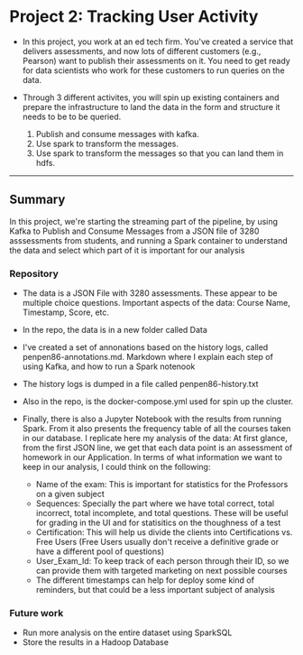 # Project 2: Tracking User Activity

- In this project, you work at an ed tech firm. You've created a service that delivers assessments, and now lots of different customers (e.g., Pearson) want to publish their assessments on it. You need to get ready for data scientists who work for these customers to run queries on the data. 

- Through 3 different activites, you will spin up existing containers and prepare the infrastructure to land the data in the form and structure it needs to be to be queried. 
  1) Publish and consume messages with kafka.
  2) Use spark to transform the messages.
  3) Use spark to transform the messages so that you can land them in hdfs.

_______________________________________________________________________________________________________

## Summary

In this project, we're starting the streaming part of the pipeline, by using Kafka to Publish and Consume Messages from a JSON file of 3280 asssessments from students, and running a Spark container to understand the data and select which part of it is important for our analysis

### Repository

- The data is a JSON File with 3280 assessments. These appear to be multiple choice questions. Important aspects of the data: Course Name, Timestamp, Score, etc.
- In the repo, the data is in a new folder called Data
- I've created a set of annonations based on the history logs, called penpen86-annotations.md. Markdown where I explain each step of using Kafka, and how to run a Spark notenook
- The history logs is dumped in a file called penpen86-history.txt
- Also in the repo, is the docker-compose.yml used for spin up the cluster.
- Finally, there is also a Jupyter Notebook with the results from running Spark. From it also presents the frequency table of all the courses taken in our database. I replicate here my analysis of the data:
    At first glance, from the first JSON line, we get that each data point is an assessment of homework in our Application. In terms of what information we want to keep in our analysis, I could think on the following:

    + Name of the exam: This is important for statistics for the Professors on a given subject
    + Sequences: Specially the part where we have total correct, total incorrect, total incomplete, and total questions. These will be useful for grading in the UI and for statisitics on the thoughness of a test
    + Certification: This will help us divide the clients into Certifications vs. Free Users (Free Users usually don't receive a definitive grade or have a different pool of questions)
    + User_Exam_Id: To keep track of each person through their ID, so we can provide them with targeted marketing on next possible courses
    + The different timestamps can help for deploy some kind of reminders, but that could be a less important subject of analysis


### Future work

- Run more analysis on the entire dataset using SparkSQL
- Store the results in a Hadoop Database



